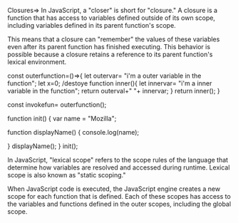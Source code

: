 <!-- ---------------------------------Closures---------------------------------------------------------------->
Closures=> In JavaScript, a "closer" is short for "closure." A closure is a function that has access to variables defined outside of its own scope, including variables defined in its parent function's scope.

This means that a closure can "remember" the values of these variables even after its parent function has finished executing. This behavior is possible because a closure retains a reference to its parent function's lexical environment.

const outerfunction=()=>{
    let outervar= "i'm a outer variable in the function";
    let x=0;  /destoye
    function inner(){
        let innervar= "i'm a inner variable in the function";
        return outerval+" "+ innervar;
    }
    return inner();
}


const invokefun= outerfunction();
<!-- it will return the inner function   -->
function init() {
  var name = "Mozilla";
  <!-- name is a local variable created by init -->
  function displayName() {
      console.log(name);
    <!-- // displayName() is the inner function, that forms the closure-->
   <!-- // use variable declared in the parent function  -->
  }
  displayName();
}
init();

<!-- ---------------------------------Lexical Scope---------------------------------------------------------------->
In JavaScript, "lexical scope" refers to the scope rules of the language that determine how variables are resolved and accessed during runtime. Lexical scope is also known as "static scoping."

When JavaScript code is executed, the JavaScript engine creates a new scope for each function that is defined. Each of these scopes has access to the variables and functions defined in the outer scopes, including the global scope.